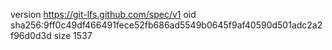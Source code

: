 version https://git-lfs.github.com/spec/v1
oid sha256:9ff0c49df466491fece52fb686ad5549b0645f9af40590d501adc2a2f96d0d3d
size 1537
